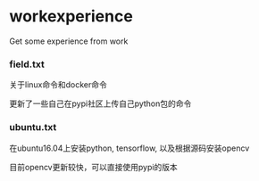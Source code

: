# workexperience
Get some experience from work


### field.txt
关于linux命令和docker命令

更新了一些自己在pypi社区上传自己python包的命令

### ubuntu.txt 

在ubuntu16.04上安装python, tensorflow, 以及根据源码安装opencv

目前opencv更新较快，可以直接使用pypi的版本
